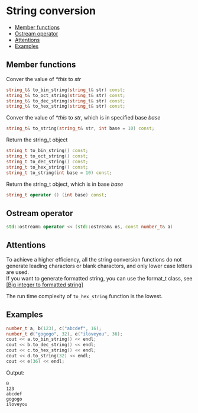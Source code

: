 <h1>String conversion</h1>

 * [Member functions](#memberfunctions)
 * [Ostream operator](#ostreamoperator)
 * [Attentions](#attentions)
 * [Examples](#examples)

<h2 id="memberfunctions">Member functions</h2>

Conver the value of _*this_ to _str_
```C++
string_t& to_bin_string(string_t& str) const;
string_t& to_oct_string(string_t& str) const;
string_t& to_dec_string(string_t& str) const;
string_t& to_hex_string(string_t& str) const;
```

Conver the value of _*this_ to _str_, which is in specified base _base_
```C++
string_t& to_string(string_t& str, int base = 10) const;
```

Return the string_t object
```C++
string_t to_bin_string() const;
string_t to_oct_string() const;
string_t to_dec_string() const;
string_t to_hex_string() const;
string_t to_string(int base = 10) const;
```

Return the string_t object, which is in base _base_
```C++
string_t operator () (int base) const;
```

<h2 id="ostreamoperator">Ostream operator</h2>

```C++
std::ostream& operator << (std::ostream& os, const number_t& a)
```

<h2 id="attentions">Attentions</h2>

To achieve a higher efficiency, all the string conversion functions do not generate leading charactors or blank charactors, and only lower case letters are used.  
If you want to generate formatted string, you can use the format_t class, see [\[Big integer to formatted string\]](https://github.com/brotherbeer/mydocument/blob/master/mynum/Formatted-output.md)

The run time complexity of `to_hex_string` function is the lowest.

<h2 id="examples">Examples</h2>

```C++
number_t a, b(123), c("abcdef", 16);
number_t d("gogogo", 32), e("iloveyou", 36);
cout << a.to_bin_string() << endl;
cout << b.to_dec_string() << endl;
cout << c.to_hex_string() << endl;
cout << d.to_string(32) << endl;
cout << e(36) << endl;
```
Output:
```
0
123
abcdef
gogogo
iloveyou
```
